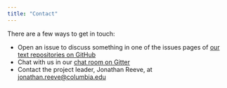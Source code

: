 ```yaml
---
title: "Contact"
---
```


There are a few ways to get in touch:

 - Open an issue to discuss something in one of the issues pages of [our text repositories on GitHub](https://github.com/open-editions)
 - Chat with us in our [chat room on Gitter](https://gitter.im/open-editions/Lobby)
 - Contact the project leader, Jonathan Reeve, at [jonathan.reeve@columbia.edu](mailto:jonathan.reeve@columbia.edu)
